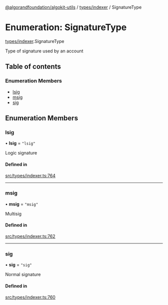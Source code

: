 [@algorandfoundation/algokit-utils](../README.md) / [types/indexer](../modules/types_indexer.md) / SignatureType

# Enumeration: SignatureType

[types/indexer](../modules/types_indexer.md).SignatureType

Type of signature used by an account

## Table of contents

### Enumeration Members

- [lsig](types_indexer.SignatureType.md#lsig)
- [msig](types_indexer.SignatureType.md#msig)
- [sig](types_indexer.SignatureType.md#sig)

## Enumeration Members

### lsig

• **lsig** = ``"lsig"``

Logic signature

#### Defined in

[src/types/indexer.ts:764](https://github.com/algorandfoundation/algokit-utils-ts/blob/main/src/types/indexer.ts#L764)

___

### msig

• **msig** = ``"msig"``

Multisig

#### Defined in

[src/types/indexer.ts:762](https://github.com/algorandfoundation/algokit-utils-ts/blob/main/src/types/indexer.ts#L762)

___

### sig

• **sig** = ``"sig"``

Normal signature

#### Defined in

[src/types/indexer.ts:760](https://github.com/algorandfoundation/algokit-utils-ts/blob/main/src/types/indexer.ts#L760)
